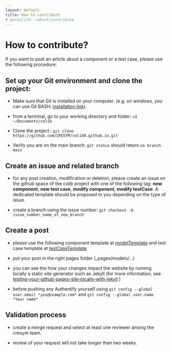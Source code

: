 ```yaml
---
layout: default
title: How to contribute
# permalink: /about/contribute
---
```


# How to contribute?

If you want to post an article about a component or a test case, please use the following procedure:

## Set up your Git environment and clone the project: 

- Make sure that Git is installed on your computer. (e.g. on windows, you can use Git BASH: [installation link](https://gitforwindows.org/)).

- from a terminal, go to your working directory and folder: `cd ~/Documents/colib`

- Clone the project : `git clone https://github.com/CRESYM/colib0.github.io.git`

- Verify you are on the main branch: `git status` should return `on branch main`

## Create an issue and related branch

- for any post creation, modification or deletion, please create an issue on the github space of the colib project with one of the following tag: **new component**, **new test case**, **modify component**, **modify testCase**. A dedicated template should be proposed to you depending on the type of issue.

- create a branch using the issue number: `git checkout -b issue_number_name_of_new_branch`

## Create a post 

- please use the following component template at [modelTemplate](/models/template) and test case template at [testCaseTemplate](/testCases/template)

- put your post in the right pages folder (_pages/models/...)

- you can see the how your changes impact the website by running locally a static site generator such as Jekyll (for more information, see [testing-your-github-pages-site-locally-with-jekyll](https://docs.github.com/fr/pages/setting-up-a-github-pages-site-with-jekyll/testing-your-github-pages-site-locally-with-jekyll) )

- before pushing any Authentify yourself using `git config --global user.email *you@example.com*` and `git config --global user.name *Your name*`

## Validation process

- create a merge request and select at least one reviewer among the cresym team. 

- review of your request will not take longer than two weeks.




